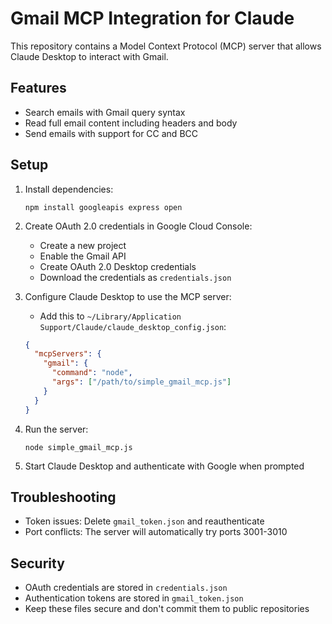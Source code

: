 # Gmail MCP Integration for Claude

This repository contains a Model Context Protocol (MCP) server that allows Claude Desktop to interact with Gmail.

## Features

- Search emails with Gmail query syntax
- Read full email content including headers and body
- Send emails with support for CC and BCC

## Setup

1. Install dependencies:
   ```
   npm install googleapis express open
   ```

2. Create OAuth 2.0 credentials in Google Cloud Console:
   - Create a new project
   - Enable the Gmail API
   - Create OAuth 2.0 Desktop credentials
   - Download the credentials as `credentials.json`

3. Configure Claude Desktop to use the MCP server:
   - Add this to `~/Library/Application Support/Claude/claude_desktop_config.json`:
   ```json
   {
     "mcpServers": {
       "gmail": {
         "command": "node",
         "args": ["/path/to/simple_gmail_mcp.js"]
       }
     }
   }
   ```

4. Run the server:
   ```
   node simple_gmail_mcp.js
   ```

5. Start Claude Desktop and authenticate with Google when prompted

## Troubleshooting

- Token issues: Delete `gmail_token.json` and reauthenticate
- Port conflicts: The server will automatically try ports 3001-3010

## Security

- OAuth credentials are stored in `credentials.json`
- Authentication tokens are stored in `gmail_token.json`
- Keep these files secure and don't commit them to public repositories